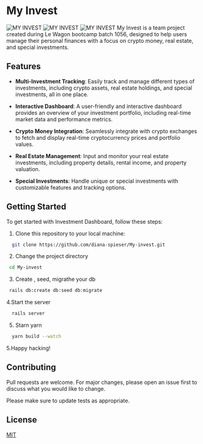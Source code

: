 # My Invest
![MY INVEST](https://res.cloudinary.com/dygywvyiq/image/upload/v1695303061/Capture_d_e%CC%81cran_2023-09-21_a%CC%80_15.27.38_jbbxap.png)
![MY INVEST](https://res.cloudinary.com/dygywvyiq/image/upload/v1695303061/Capture_d_e%CC%81cran_2023-09-21_a%CC%80_15.30.40_l91ql1.png)
![MY INVEST](https://res.cloudinary.com/dygywvyiq/image/upload/v1695303061/Capture_d_e%CC%81cran_2023-09-21_a%CC%80_15.28.28_pqhfn1.png)
My Invest is a team project created during Le Wagon bootcamp batch 1056, designed to help users manage their personal finances with a focus on crypto money, real estate, and special investments.

## Features

- **Multi-Investment Tracking**: Easily track and manage different types of investments, including crypto assets, real estate holdings, and special investments, all in one place.

- **Interactive Dashboard**: A user-friendly and interactive dashboard provides an overview of your investment portfolio, including real-time market data and performance metrics.

- **Crypto Money Integration**: Seamlessly integrate with crypto exchanges to fetch and display real-time cryptocurrency prices and portfolio values.

- **Real Estate Management**: Input and monitor your real estate investments, including property details, rental income, and property valuation.

- **Special Investments**: Handle unique or special investments with customizable features and tracking options.

## Getting Started

To get started with Investment Dashboard, follow these steps:

1. Clone this repository to your local machine:
   
```bash
  git clone https://github.com/diana-spieser/My-invest.git
  ```
  
2. Change the project directory

 ```bash
  cd My-invest
```

3. Create , seed, migrathe your db

 ```bash
  rails db:create db:seed db:migrate
```

4.Start the server

```bash
  rails server 
```

5. Starn yarn
   
 ```bash
   yarn build --watch
```

5.Happy hacking!

## Contributing

Pull requests are welcome. For major changes, please open an issue first
to discuss what you would like to change.

Please make sure to update tests as appropriate.

## License

[MIT](https://choosealicense.com/licenses/mit/)
